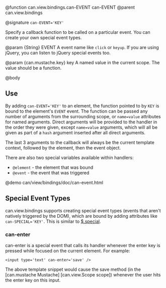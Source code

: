@function can.view.bindings.can-EVENT can-EVENT
@parent can.view.bindings

@signature `can-EVENT='KEY'`

Specify a callback function to be called on a particular event. You can create your own special event types.

@param {String} EVENT A event name like `click` or `keyup`.  If you are
using jQuery, you can listen to jQuery special events too.

@param {can.mustache.key} key A named value in the current scope.  The value
should be a function.

@body

## Use

By adding `can-EVENT='KEY'` to an element, the function pointed to
by `KEY` is bound to the element's `EVENT` event. The function can be
passed any number of arguments from the surrounding scope, or `name=value`
attributes for named arguments. Direct arguments will be provided to the
handler in the order they were given, except `name=value` arguments, which
will all be given as part of a `hash` argument inserted after all direct
arguments.

The last 3 arguments to the callback will always be the current template
context, followed by the element, then the event object.

There are also two special variables available within handlers:

 - `@element` - the element that was bound
 - `@event` - the event that was triggered

@demo can/view/bindings/doc/can-event.html

## Special Event Types

can.view.bindings supports creating special event types (events that aren't natively triggered by the DOM), which are bound by adding attributes like `can-SPECIAL='KEY'`. This is similar to [$.special](http://benalman.com/news/2010/03/jquery-special-events/).

### can-enter

can-enter is a special event that calls its handler whenever the enter key is pressed while focused on the current element. For example: 

	<input type='text' can-enter='save' />

The above template snippet would cause the save method (in the [can.mustache Mustache] [can.view.Scope scope]) whenever the user hits the enter key on this input.
